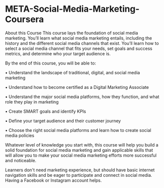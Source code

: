 # META-Social-Media-Marketing-Coursera

About this Course
This course lays the foundation of social media marketing. You’ll learn what social media marketing entails, including the history and the different social media channels that exist. You’ll learn how to select a social media channel that fits your needs, set goals and success metrics, and determine who your target audience is.

By the end of this course, you will be able to: 

• Understand the landscape of traditional, digital, and social media marketing

• Understand how to become certified as a Digital Marketing Associate 

• Understand the major social media platforms, how they function, and what role they play in marketing

• Create SMART goals and identify KPIs

• Define your target audience and their customer journey

• Choose the right social media platforms and learn how to create social media policies


Whatever level of knowledge you start with, this course will help you build a solid foundation for social media marketing and gain applicable skills that will allow you to make your social media marketing efforts more successful and noticeable.

Learners don't need marketing experience, but should have basic internet navigation skills and be eager to participate and connect in social media.  Having a Facebook or Instagram account helps.
